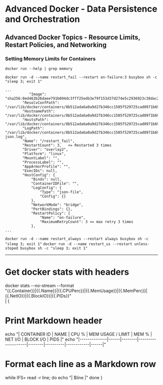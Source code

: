 # Advanced Docker - Data Persistence and Orchestration
## Advanced Docker Topics - Resource Limits, Restart Policies, and Networking
### Setting Memory Limits for Containers

`docker run --help | grep memory`

`docker run -d --name restart_fail --restart on-failure:3 busybox sh -c "sleep 3; exit 1"`

```
...
           "Image": "sha256:0ed463b26daee791b094dc3fff25edb3e79f153d37d274e5c2936923c38dac2b",
        "ResolvConfPath": "/var/lib/docker/containers/8b512ada6a0a9d27b346cc1505f529725cad0971b6984857893530745f1e7e46/resolv.conf",
        "HostnamePath": "/var/lib/docker/containers/8b512ada6a0a9d27b346cc1505f529725cad0971b6984857893530745f1e7e46/hostname",
        "HostsPath": "/var/lib/docker/containers/8b512ada6a0a9d27b346cc1505f529725cad0971b6984857893530745f1e7e46/hosts",
        "LogPath": "/var/lib/docker/containers/8b512ada6a0a9d27b346cc1505f529725cad0971b6984857893530745f1e7e46/8b512ada6a0a9d27b346cc1505f529725cad0971b6984857893530745f1e7e46-json.log",
        "Name": "/restart_fail",
        "RestartCount": 3,   <= Restarted 3 times
        "Driver": "overlay2",
        "Platform": "linux",
        "MountLabel": "",
        "ProcessLabel": "",
        "AppArmorProfile": "",
        "ExecIDs": null,
        "HostConfig": {
            "Binds": null,
            "ContainerIDFile": "",
            "LogConfig": {
                "Type": "json-file",
                "Config": {}
            },
            "NetworkMode": "bridge",
            "PortBindings": {},
            "RestartPolicy": {
                "Name": "on-failure",
                "MaximumRetryCount": 3 <= max retry 3 times
            },
...
```

`docker run -d --name restart_always --restart always busybox sh -c "sleep 3; exit 1"`
`docker run -d --name restart_us --restart unless-stoped busybox sh -c "sleep 3; exit 1"`

---
# Get docker stats with headers
docker stats --no-stream --format \
"{{.Container}}|{{.Name}}|{{.CPUPerc}}|{{.MemUsage}}|{{.MemPerc}}|{{.NetIO}}|{{.BlockIO}}|{{.PIDs}}" \
| {
  # Print Markdown header
  echo "| CONTAINER ID | NAME | CPU % | MEM USAGE / LIMIT | MEM % | NET I/O | BLOCK I/O | PIDS |"
  echo "|--------------|------|--------|--------------------|--------|----------|------------|------|"

  # Format each line as a Markdown row
  while IFS= read -r line; do
    echo "| $line |"
  done
}
